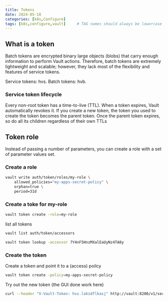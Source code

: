 ```yaml
---
title: Tokens
date: 2024-05-18
categories: [k8s,Configure]
tags: [k8s,configure,vault]     # TAG names should always be lowercase
---
```


## What is a token

Batch tokens are encrypted binary large objects (blobs) that carry enough information to perform Vault actions. Therefore, batch tokens are extremely lightweight and scalable; however, they lack most of the flexibility and features of service tokens.

Service tokens:	hvs.
Batch tokens:	hvb.

### Service token lifecycle

Every non-root token has a time-to-live (TTL). When a token expires, Vault automatically revokes it. If you create a new token, the token you used to create the token becomes the parent token. Once the parent token expires, so do all its children regardless of their own TTLs

## Token role

Instead of passing a number of parameters, you can create a role with a set of parameter values set.

### Create a role

```bash
vault write auth/token/roles/my-role \
    allowed_policies="my-apps-secret-policy" \
    orphan=true \
    period=31d
```

### Create a toke for my-role

```bash
vault token create -role=my-role
```

list all tokens

```bash
vault list auth/token/accessors

vault token lookup -accessor 7Y4nF5HnzMXalEaUyNz4TA8y
```

### Create the token

Create a token and point it to a (access) poilcy



```bash
vault token create -policy=my-apps-secret-policy
```

Try out the new token (the GUI done work here)

```bash
curl --header "X-Vault-Token: hvs.laksdflkasj" http://vault:8200/v1/secret/data/my-apps-secrets/mariadb
```
